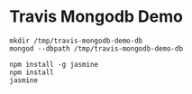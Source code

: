 Travis Mongodb Demo
===================

```
mkdir /tmp/travis-mongodb-demo-db
mongod --dbpath /tmp/travis-mongodb-demo-db
```

```
npm install -g jasmine
npm install
jasmine
```